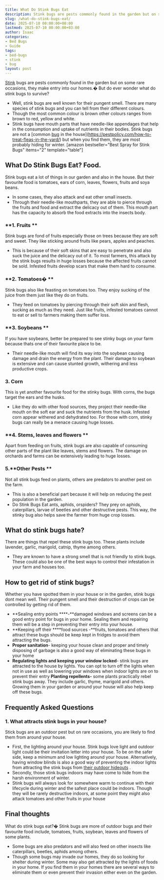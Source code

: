 ```yaml
---
title: What Do Stink Bugs Eat
description: Stink bugs are pests commonly found in the garden but on some rare occasions, they make entry into our homes. But do ever wonder what do stink bugs to...
slug: /what-do-stink-bugs-eat/
date: 2025-07-10 00:00:00+00:00
lastmod: 2025-07-10 00:00:00+03:00
author: Isaac
categories:
- Bed Bugs
- Guide
tags:
- bed-bugs
- stink
- bug
layout: post
---
```

[Stink](https://pestpolicy.com/stink-bugs-vs-bed-bugs/) bugs are pests commonly
found in the garden
but on some rare occasions, they make entry into our homes.� But do ever wonder what do stink bugs to survive?
- Well, stink bugs are well known for their pungent smell. There are many species of stink bugs and you can tell from their different colours.
- Though the most common colour is brown other colours ranges from brown to red, yellow and white.
- Stink bugs have mouth parts that have needle-like appendages that help in the consumption and uptake of nutrients in their bodies.
Stink bugs are not a
[common [bug](https://pestpolicy.com/bed-bug-bites-vs-mosquito-bites/) in the house](https://pestpolicy.com/how-to-treat-fleas-in-the-yard/)
but when you find them, they are most probably hiding for winter.
[amazon bestseller="Best Spray for Stink Bugs" items="2" template="table"]
## What Do Stink Bugs Eat? Food.
Stink bugs eat a lot of things in our garden and also in the house. But their favourite food is tomatoes, ears of corn, leaves, flowers, fruits and soya beans.
- In some cases, they also attack and eat other small insects.
- Through their needle-like mouthparts, they are able to pierce through the fruits and food and extract the delicacy out of them.
This mouth part has the capacity to absorb the food extracts into the insects body.
### **1. Fruits **
Stink bugs are fond of fruits especially those on trees because they are soft and sweet. They like sticking around fruits like pears,
apples
and peaches.
- This is because of their soft skins that are easy to penetrate and also suck the juice and the delicacy out of it.
To most farmers, this attack by the stink bugs results in huge losses because the affected fruits cannot be sold. Infested fruits develop scars that make them hard to consume.
### **2. Tomatoes� **
Stink bugs also like feasting on tomatoes too. They enjoy sucking of the juice from them just like they do on fruits.
- They feed on tomatoes by piercing through their soft skin and flesh, sucking as much as they need.
Just like fruits, infested tomatoes cannot to eat or sell to farmers making them suffer loss.
### **3. Soybeans **
If you have soybeans, better be prepared to see stinky bugs on your farm because thats one of their favourite place to be.
- Their needle-like mouth will find its way into the soybean causing damage and drain the energy from the plant.
Their damage to soybean is extensive and can cause stunted growth, withering and less productive crops.
### **3. Corn**
This is yet another favourite food for the stinky bugs. With corns, the bugs target the ears and the husks.
- Like they do with other food sources, they project their needle-like mouth on the soft ear and suck the nutrients from the husk.
Infested corn appear withered and dehydrated too. For those with corn, stinky bugs can really be a menace causing huge losses.
### **4. Stems, leaves and flowers **
Apart from feeding on fruits, stink bugs are also capable of consuming other parts of the plant like leaves, stems and flowers.
The damage on orchards and farms can be extensively leading to huge losses.
### 5.**Other Pests **
Not all stink bugs feed on plants, others are predators to another pest on the farm.
- This is also a beneficial part because it will help on reducing the pest population in the garden.
- Do Stink Bugs Eat ants, aphids, orspiders?
They prey on aphids, caterpillars, larvae of beetles and other destructive pests.
This way, the stinky bug also helps save the farmer from huge crop losses.
## **What do stink bugs hate?**
There are things that repel these stink bugs too. These plants include lavender, garlic, marigold, catnip, thyme among others.
- They are known to have a strong smell that is not friendly to stink bugs.
These could also be one of the best ways to control their infestation in your farm and houses too.
## **How to get rid of stink bugs?**
Whether you have spotted them in your house or in the garden, stink bugs dont mean well. Their pungent smell and their destruction of crops can be controlled by getting rid of them.
- **Sealing entry points ****-**damaged windows and screens can be a good entry point for bugs in your home. Sealing them and repairing them will be a step in preventing their entry into your house.
- **Keeping off their ****food sources -**fruits, tomatoes and others that attract these bugs should be keep kept in fridges to avoid them attracting the bugs.
- **Proper sanitation**- keeping your house clean and proper and timely disposing of garbage is also a good way of eliminating these bugs in your home
- **Regulating lights and keeping your window locked**- stink bugs are attracted to the house by lights. You can opt to turn off the lights when not in use as well as lowering your windows when indoor lights are on to prevent their entry
**Planting repellents-**
some plants practically rebel stink bugs away. They include garlic, thyme, marigold and others. Growing them in your garden or around your house will also help keep off these bugs.
## Frequently Asked Questions
### **1. What attracts stink bugs in your house?**
Stick bugs are an outdoor pest but on rare occasions, you are likely to find them from around your house.
- First, the lighting around your house. Stink bugs love light and outdoor light could be their invitation letter into your house. To be on the safer side, keep a minimum and low lighting around your house.
Alternatively, having window blinds is also a good way of preventing the indoor lights from attracting the stink bugs from
[their outdoor hideouts](https://pestpolicy.com/best-flea-spray-for-yard/)
.
- Secondly, those stink bugs indoors may have come to hide from the harsh environment of winter.
- Stink bugs will always look for somewhere warm to continue with their lifecycle during winter and the safest place could be indoors.
Though they will be rarely destructive indoors, at some point they might also attack tomatoes and other fruits in your house
## Final thoughts
What do stink bugs eat?� Stink bugs are more of outdoor bugs and their favourite food include, tomatoes, fruits, soybean, leaves and flowers of some plants.
- Some bugs are also predators and will also feed on other insects like caterpillars, beetles, aphids among others.
- Though some bugs may invade our homes, they do so looking for shelter during winter. Some may also get attracted by the lights of foods in your home.
If you find them in your homes there are several ways to eliminate them or even prevent their invasion either even on the garden.